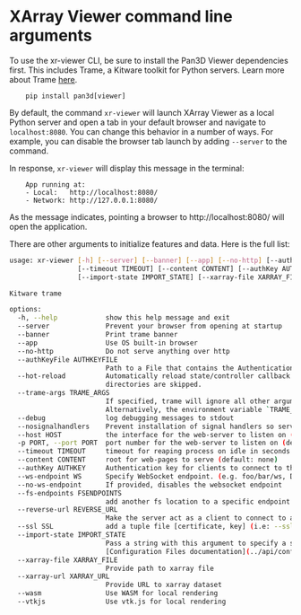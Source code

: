# XArray Viewer command line arguments

To use the xr-viewer CLI, be sure to install the Pan3D Viewer dependencies
first. This includes Trame, a Kitware toolkit for Python servers. Learn more
about Trame [here][trame-link].

        pip install pan3d[viewer]

By default, the command `xr-viewer` will launch XArray Viewer as a local Python
server and open a tab in your default browser and navigate to `localhost:8080`.
You can change this behavior in a number of ways. For example, you can disable
the browser tab launch by adding `--server` to the command.

In response, `xr-viewer` will display this message in the terminal:

        App running at:
        - Local:   http://localhost:8080/
        - Network: http://127.0.0.1:8080/

As the message indicates, pointing a browser to http://localhost:8080/ will open
the application.

There are other arguments to initialize features and data. Here is the full
list:

```bash
usage: xr-viewer [-h] [--server] [--banner] [--app] [--no-http] [--authKeyFile AUTHKEYFILE] [--hot-reload] [--trame-args TRAME_ARGS] [--debug] [--nosignalhandlers] [--host HOST] [-p PORT]
                 [--timeout TIMEOUT] [--content CONTENT] [--authKey AUTHKEY] [--ws-endpoint WS] [--no-ws-endpoint] [--fs-endpoints FSENDPOINTS] [--reverse-url REVERSE_URL] [--ssl SSL]
                 [--import-state IMPORT_STATE] [--xarray-file XARRAY_FILE] [--xarray-url XARRAY_URL] [--wasm] [--vtkjs]

Kitware trame

options:
  -h, --help            show this help message and exit
  --server              Prevent your browser from opening at startup
  --banner              Print trame banner
  --app                 Use OS built-in browser
  --no-http             Do not serve anything over http
  --authKeyFile AUTHKEYFILE
                        Path to a File that contains the Authentication key for clients to connect to the WebSocket. This takes precedence over '-a, --authKey' from wslink.
  --hot-reload          Automatically reload state/controller callback functions for every function call. This allows live editing of the functions. Functions located in the site-packages
                        directories are skipped.
  --trame-args TRAME_ARGS
                        If specified, trame will ignore all other arguments, and only the contents of the `--trame-args` will be used. For example: `--trame-args="-p 8081 --server"`.
                        Alternatively, the environment variable `TRAME_ARGS` may be set instead.
  --debug               log debugging messages to stdout
  --nosignalhandlers    Prevent installation of signal handlers so server can be started inside a thread.
  --host HOST           the interface for the web-server to listen on (default: 0.0.0.0)
  -p PORT, --port PORT  port number for the web-server to listen on (default: 8080)
  --timeout TIMEOUT     timeout for reaping process on idle in seconds (default: 300s, 0 to disable)
  --content CONTENT     root for web-pages to serve (default: none)
  --authKey AUTHKEY     Authentication key for clients to connect to the WebSocket.
  --ws-endpoint WS      Specify WebSocket endpoint. (e.g. foo/bar/ws, Default: ws)
  --no-ws-endpoint      If provided, disables the websocket endpoint
  --fs-endpoints FSENDPOINTS
                        add another fs location to a specific endpoint (i.e: data=/Users/seb/Download|images=/Users/seb/Pictures)
  --reverse-url REVERSE_URL
                        Make the server act as a client to connect to a ws relay
  --ssl SSL             add a tuple file [certificate, key] (i.e: --ssl 'certificate,key') or adhoc string to generate temporary certificate (i.e: --ssl 'adhoc')
  --import-state IMPORT_STATE
                        Pass a string with this argument to specify a startup configuration. This value must be a local path to a JSON file which adheres to the schema specified in the
                        [Configuration Files documentation](../api/configuration.md). A dataset specified in this configuration will override any value passed to `--xarray-*`
  --xarray-file XARRAY_FILE
                        Provide path to xarray file
  --xarray-url XARRAY_URL
                        Provide URL to xarray dataset
  --wasm                Use WASM for local rendering
  --vtkjs               Use vtk.js for local rendering
```

<!-- Links -->

[trame-link]: https://kitware.github.io/trame/
